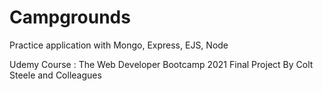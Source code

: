 # Campgrounds
Practice application with Mongo, Express, EJS, Node

Udemy Course : 
The Web Developer Bootcamp 2021 Final Project
By Colt Steele and Colleagues
